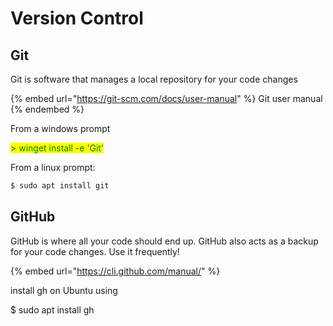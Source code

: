 # Version Control

## Git

Git is software that manages a local repository for your code changes

{% embed url="https://git-scm.com/docs/user-manual" %}
Git user manual
{% endembed %}

From a windows prompt

<mark style="color:green;">> winget install -e 'Git'</mark>

From a linux prompt:

```bash
$ sudo apt install git
```

## GitHub

GitHub is where all your code should end up. GitHub also acts as a backup for your code changes. Use it frequently!

{% embed url="https://cli.github.com/manual/" %}

install gh on Ubuntu using

$ sudo apt install gh
